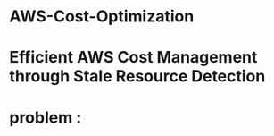 # AWS-Cost-Optimization

# Efficient AWS Cost Management through Stale Resource Detection

 # problem :
